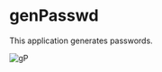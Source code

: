 # genPasswd
This application generates passwords.

![gP](https://user-images.githubusercontent.com/64738687/167618772-31181222-7d30-4a05-a5f6-060171651ff3.png)
